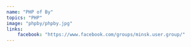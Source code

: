 ```yaml
---
name: "PHP of By"
topics: "PHP"
image: "phpby/phpby.jpg"
links: 
    facebook: "https://www.facebook.com/groups/minsk.user.group/"
---
```

